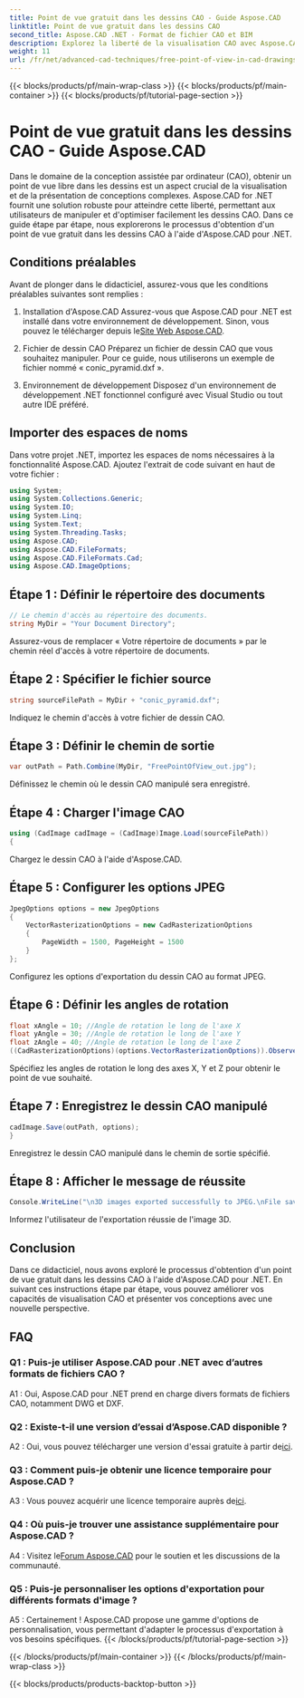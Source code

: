 ```yaml
---
title: Point de vue gratuit dans les dessins CAO - Guide Aspose.CAD
linktitle: Point de vue gratuit dans les dessins CAO
second_title: Aspose.CAD .NET - Format de fichier CAO et BIM
description: Explorez la liberté de la visualisation CAO avec Aspose.CAD pour .NET. Suivez notre guide étape par étape pour un point de vue unique.
weight: 11
url: /fr/net/advanced-cad-techniques/free-point-of-view-in-cad-drawings/
---
```


{{< blocks/products/pf/main-wrap-class >}}
{{< blocks/products/pf/main-container >}}
{{< blocks/products/pf/tutorial-page-section >}}

# Point de vue gratuit dans les dessins CAO - Guide Aspose.CAD

Dans le domaine de la conception assistée par ordinateur (CAO), obtenir un point de vue libre dans les dessins est un aspect crucial de la visualisation et de la présentation de conceptions complexes. Aspose.CAD for .NET fournit une solution robuste pour atteindre cette liberté, permettant aux utilisateurs de manipuler et d'optimiser facilement les dessins CAO. Dans ce guide étape par étape, nous explorerons le processus d'obtention d'un point de vue gratuit dans les dessins CAO à l'aide d'Aspose.CAD pour .NET.

## Conditions préalables

Avant de plonger dans le didacticiel, assurez-vous que les conditions préalables suivantes sont remplies :

1. Installation d'Aspose.CAD
 Assurez-vous que Aspose.CAD pour .NET est installé dans votre environnement de développement. Sinon, vous pouvez le télécharger depuis le[Site Web Aspose.CAD](https://releases.aspose.com/cad/net/).

2. Fichier de dessin CAO
Préparez un fichier de dessin CAO que vous souhaitez manipuler. Pour ce guide, nous utiliserons un exemple de fichier nommé « conic_pyramid.dxf ».

3. Environnement de développement
Disposez d'un environnement de développement .NET fonctionnel configuré avec Visual Studio ou tout autre IDE préféré.

## Importer des espaces de noms

Dans votre projet .NET, importez les espaces de noms nécessaires à la fonctionnalité Aspose.CAD. Ajoutez l'extrait de code suivant en haut de votre fichier :

```csharp
using System;
using System.Collections.Generic;
using System.IO;
using System.Linq;
using System.Text;
using System.Threading.Tasks;
using Aspose.CAD;
using Aspose.CAD.FileFormats;
using Aspose.CAD.FileFormats.Cad;
using Aspose.CAD.ImageOptions;
```


## Étape 1 : Définir le répertoire des documents

```csharp
// Le chemin d'accès au répertoire des documents.
string MyDir = "Your Document Directory";
```

Assurez-vous de remplacer « Votre répertoire de documents » par le chemin réel d'accès à votre répertoire de documents.

## Étape 2 : Spécifier le fichier source

```csharp
string sourceFilePath = MyDir + "conic_pyramid.dxf";
```

Indiquez le chemin d'accès à votre fichier de dessin CAO.

## Étape 3 : Définir le chemin de sortie

```csharp
var outPath = Path.Combine(MyDir, "FreePointOfView_out.jpg");
```

Définissez le chemin où le dessin CAO manipulé sera enregistré.

## Étape 4 : Charger l'image CAO

```csharp
using (CadImage cadImage = (CadImage)Image.Load(sourceFilePath))
{
```

Chargez le dessin CAO à l'aide d'Aspose.CAD.

## Étape 5 : Configurer les options JPEG

```csharp
JpegOptions options = new JpegOptions
{
    VectorRasterizationOptions = new CadRasterizationOptions
    {
        PageWidth = 1500, PageHeight = 1500
    }
};
```

Configurez les options d'exportation du dessin CAO au format JPEG.

## Étape 6 : Définir les angles de rotation

```csharp
float xAngle = 10; //Angle de rotation le long de l'axe X
float yAngle = 30; //Angle de rotation le long de l'axe Y
float zAngle = 40; //Angle de rotation le long de l'axe Z
((CadRasterizationOptions)(options.VectorRasterizationOptions)).ObserverPoint = new ObserverPoint(xAngle, yAngle, zAngle);
```

Spécifiez les angles de rotation le long des axes X, Y et Z pour obtenir le point de vue souhaité.

## Étape 7 : Enregistrez le dessin CAO manipulé

```csharp
cadImage.Save(outPath, options);
}
```

Enregistrez le dessin CAO manipulé dans le chemin de sortie spécifié.

## Étape 8 : Afficher le message de réussite

```csharp
Console.WriteLine("\n3D images exported successfully to JPEG.\nFile saved at " + outPath);
```

Informez l'utilisateur de l'exportation réussie de l'image 3D.

## Conclusion

Dans ce didacticiel, nous avons exploré le processus d'obtention d'un point de vue gratuit dans les dessins CAO à l'aide d'Aspose.CAD pour .NET. En suivant ces instructions étape par étape, vous pouvez améliorer vos capacités de visualisation CAO et présenter vos conceptions avec une nouvelle perspective.


## FAQ

### Q1 : Puis-je utiliser Aspose.CAD pour .NET avec d’autres formats de fichiers CAO ?

A1 : Oui, Aspose.CAD pour .NET prend en charge divers formats de fichiers CAO, notamment DWG et DXF.

### Q2 : Existe-t-il une version d’essai d’Aspose.CAD disponible ?

 A2 : Oui, vous pouvez télécharger une version d'essai gratuite à partir de[ici](https://releases.aspose.com/).

### Q3 : Comment puis-je obtenir une licence temporaire pour Aspose.CAD ?

 A3 : Vous pouvez acquérir une licence temporaire auprès de[ici](https://purchase.aspose.com/temporary-license/).

### Q4 : Où puis-je trouver une assistance supplémentaire pour Aspose.CAD ?

 A4 : Visitez le[Forum Aspose.CAD](https://forum.aspose.com/c/cad/19) pour le soutien et les discussions de la communauté.

### Q5 : Puis-je personnaliser les options d'exportation pour différents formats d'image ?

A5 : Certainement ! Aspose.CAD propose une gamme d'options de personnalisation, vous permettant d'adapter le processus d'exportation à vos besoins spécifiques.
{{< /blocks/products/pf/tutorial-page-section >}}

{{< /blocks/products/pf/main-container >}}
{{< /blocks/products/pf/main-wrap-class >}}

{{< blocks/products/products-backtop-button >}}
